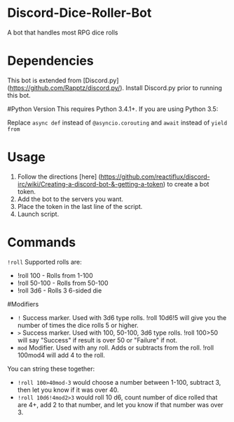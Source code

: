 # Discord-Dice-Roller-Bot
A bot that handles most RPG dice rolls

# Dependencies
This bot is extended from [Discord.py] (https://github.com/Rapptz/discord.py/). Install Discord.py prior to running this bot.

#Python Version
This requires Python 3.4.1+. If you are using Python 3.5:

Replace `async def` instead of `@asyncio.corouting` and `await` instead of `yield from`

# Usage
1. Follow the directions [here] (https://github.com/reactiflux/discord-irc/wiki/Creating-a-discord-bot-&-getting-a-token) to create a bot token.
2. Add the bot to the servers you want.
3. Place the token in the last line of the script.
4. Launch script.

# Commands
`!roll`
Supported rolls are:
- !roll 100 - Rolls from 1-100
- !roll 50-100 - Rolls from 50-100
- !roll 3d6 - Rolls 3 6-sided die

#Modifiers
- `!` Success marker. Used with 3d6 type rolls. !roll 10d6!5 will give you the number of times the dice rolls 5 or higher.
- `>` Success marker. Used with 100, 50-100, 3d6 type rolls. !roll 100>50 will say "Success" if result is over 50 or "Failure" if not.
- `mod` Modifier. Used with any roll. Adds or subtracts from the roll. !roll 100mod4 will add 4 to the roll.

You can string these together:
- `!roll 100>40mod-3` would choose a number between 1-100, subtract 3, then let you know if it was over 40.
- `!roll 10d6!4mod2>3` would roll 10 d6, count number of dice rolled that are 4+, add 2 to that number, and let you know if that number was over 3.
